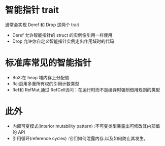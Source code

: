 # 智能指针 trait

通常会实现 Deref 和 Drop 这两个 trait

- Deref 允许智能指针的 struct 的实例像引用一样使用
- Drop 允许你自定义智能指针实例走出作用域时的代码

# 标准库常见的智能指针

- BoX<T>:在 heap 堆内存上分配值
- Rc<T>:启用多重所有权的引用计数类型
- Ref<T>和 RefMut<T>,通过 RefCell<T>访问：在运行时而不是编译时强制借用规则的类型

# 此外

- 内部可变模式(interior mutability pattern) :不可变类型暴露出可修改其内部值的 API
- 引用循环(reference cycles) :它们如何泄露内存,以及如何防止其发生。
